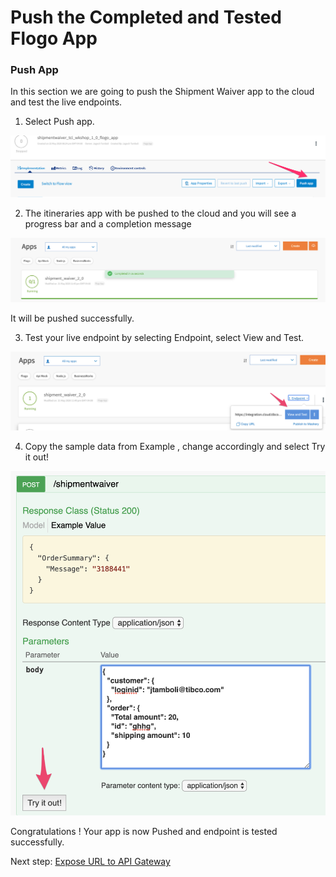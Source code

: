 # Push the Completed and Tested Flogo App

### Push App

In this section we are going to push the Shipment Waiver app to the cloud and test the live endpoints.

1.	Select Push app.

<img src="/images/pushapp/1.png" alt="pushapp" width=700/>

2)	The itineraries app with be pushed to the cloud and you will see a progress bar and a completion message

<img src="/images/pushapp/2.png" alt="pushapp" width=700/>

It will be pushed successfully.

3)	Test your live endpoint by selecting Endpoint, select View and Test.

<img src="/images/pushapp/3.png" alt="pushapp" width=700/>

4)	Copy the sample data from Example , change accordingly and select Try it out!

<img src="/images/pushapp/4.png" alt="pushapp" width=700/>


Congratulations ! Your app is now Pushed and endpoint is tested successfully.


Next step: [Expose URL to API Gateway](6.apigateway.md)
